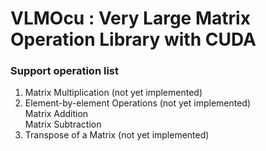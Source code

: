 # VLMOcu : Very Large Matrix Operation Library with CUDA  

### Support operation list
1. Matrix Multiplication (not yet implemented)
2. Element-by-element Operations (not yet implemented)   
      Matrix Addition   
      Matrix Subtraction   
3. Transpose of a Matrix (not yet implemented)
